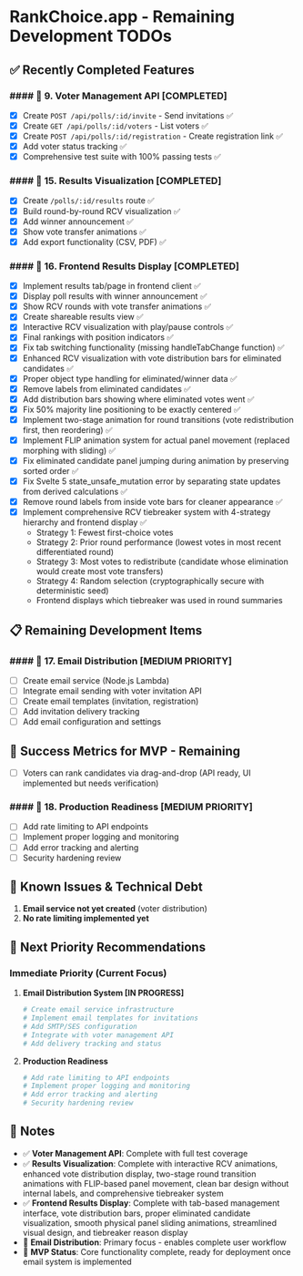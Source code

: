 # RankChoice.app - Remaining Development TODOs

## ✅ **Recently Completed Features**

### #### 🎯 **9. Voter Management API [COMPLETED]**
- [x] Create `POST /api/polls/:id/invite` - Send invitations ✅
- [x] Create `GET /api/polls/:id/voters` - List voters ✅ 
- [x] Create `POST /api/polls/:id/registration` - Create registration link ✅
- [x] Add voter status tracking ✅
- [x] Comprehensive test suite with 100% passing tests ✅

### #### 🎯 **15. Results Visualization [COMPLETED]**
- [x] Create `/polls/:id/results` route ✅
- [x] Build round-by-round RCV visualization ✅
- [x] Add winner announcement ✅
- [x] Show vote transfer animations ✅
- [x] Add export functionality (CSV, PDF) ✅

### #### 🎯 **16. Frontend Results Display [COMPLETED]**
- [x] Implement results tab/page in frontend client ✅
- [x] Display poll results with winner announcement ✅
- [x] Show RCV rounds with vote transfer animations ✅
- [x] Create shareable results view ✅
- [x] Interactive RCV visualization with play/pause controls ✅
- [x] Final rankings with position indicators ✅
- [x] Fix tab switching functionality (missing handleTabChange function) ✅
- [x] Enhanced RCV visualization with vote distribution bars for eliminated candidates ✅
- [x] Proper object type handling for eliminated/winner data ✅
- [x] Remove labels from eliminated candidates ✅
- [x] Add distribution bars showing where eliminated votes went ✅
- [x] Fix 50% majority line positioning to be exactly centered ✅
- [x] Implement two-stage animation for round transitions (vote redistribution first, then reordering) ✅
- [x] Implement FLIP animation system for actual panel movement (replaced morphing with sliding) ✅
- [x] Fix eliminated candidate panel jumping during animation by preserving sorted order ✅
- [x] Fix Svelte 5 state_unsafe_mutation error by separating state updates from derived calculations ✅
- [x] Remove round labels from inside vote bars for cleaner appearance ✅
- [x] Implement comprehensive RCV tiebreaker system with 4-strategy hierarchy and frontend display ✅
  - Strategy 1: Fewest first-choice votes
  - Strategy 2: Prior round performance (lowest votes in most recent differentiated round)
  - Strategy 3: Most votes to redistribute (candidate whose elimination would create most vote transfers)
  - Strategy 4: Random selection (cryptographically secure with deterministic seed)
  - Frontend displays which tiebreaker was used in round summaries

## 📋 **Remaining Development Items**

### #### 🎯 **17. Email Distribution [MEDIUM PRIORITY]**
- [ ] Create email service (Node.js Lambda)
- [ ] Integrate email sending with voter invitation API
- [ ] Create email templates (invitation, registration)
- [ ] Add invitation delivery tracking
- [ ] Add email configuration and settings

## 🎯 **Success Metrics for MVP - Remaining**

- [ ] Voters can rank candidates via drag-and-drop (API ready, UI implemented but needs verification)

### #### 🎯 **18. Production Readiness [MEDIUM PRIORITY]**
- [ ] Add rate limiting to API endpoints
- [ ] Implement proper logging and monitoring
- [ ] Add error tracking and alerting
- [ ] Security hardening review

## 🚨 **Known Issues & Technical Debt**

1. **Email service not yet created** (voter distribution)
2. **No rate limiting implemented yet**

## 🚀 **Next Priority Recommendations**

### **Immediate Priority (Current Focus)**

1. **Email Distribution System [IN PROGRESS]**
   ```bash
   # Create email service infrastructure
   # Implement email templates for invitations
   # Add SMTP/SES configuration
   # Integrate with voter management API
   # Add delivery tracking and status
   ```

2. **Production Readiness**
   ```bash
   # Add rate limiting to API endpoints
   # Implement proper logging and monitoring
   # Add error tracking and alerting
   # Security hardening review
   ```

## 📝 **Notes**

- ✅ **Voter Management API**: Complete with full test coverage
- ✅ **Results Visualization**: Complete with interactive RCV animations, enhanced vote distribution display, two-stage round transition animations with FLIP-based panel movement, clean bar design without internal labels, and comprehensive tiebreaker system
- ✅ **Frontend Results Display**: Complete with tab-based management interface, vote distribution bars, proper eliminated candidate visualization, smooth physical panel sliding animations, streamlined visual design, and tiebreaker reason display
- 🔄 **Email Distribution**: Primary focus - enables complete user workflow
- 🎯 **MVP Status**: Core functionality complete, ready for deployment once email system is implemented